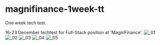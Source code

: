 # magnifinance-1week-tt
One week tech test. 

16-23 December techtest for Full-Stack position at 'MagniFinance'.
![_01](https://user-images.githubusercontent.com/94993116/147272675-4ded065d-a5f0-4d4e-a3a6-c76d89c2103e.png)
![_02](https://user-images.githubusercontent.com/94993116/147272685-2714bcdc-5c71-4dad-b1af-25a385d89708.png)
![_03](https://user-images.githubusercontent.com/94993116/147272692-a68b40f4-5ed9-468a-b3cc-6f097e0827da.png)
![_04](https://user-images.githubusercontent.com/94993116/147272693-eadbdb6a-7eb1-486a-ad29-2903698b367a.png)
![_05](https://user-images.githubusercontent.com/94993116/147272697-47124ae5-765c-4f09-9492-e4fdd260152f.png)
